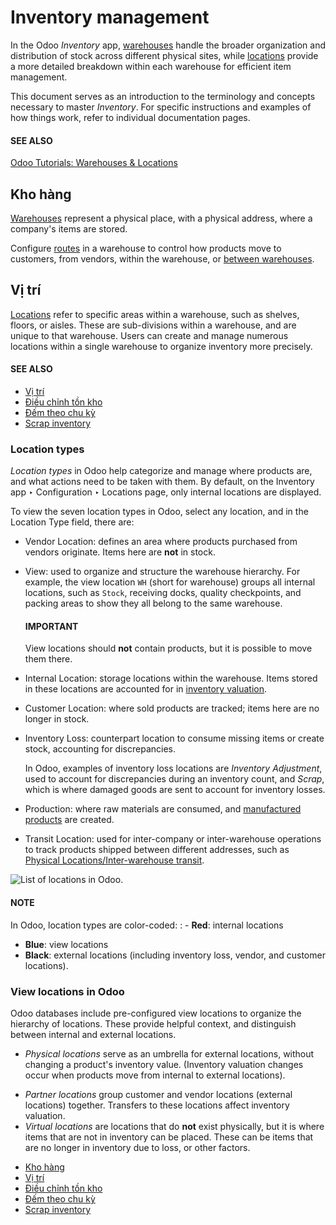 # Inventory management

In the Odoo *Inventory* app, [warehouses](inventory_management/warehouses.md) handle the broader
organization and distribution of stock across different physical sites, while [locations](inventory_management/use_locations.md) provide a more detailed breakdown within each warehouse for
efficient item management.

This document serves as an introduction to the terminology and concepts necessary to master
*Inventory*. For specific instructions and examples of how things work, refer to individual
documentation pages.

#### SEE ALSO
[Odoo Tutorials: Warehouses & Locations](https://www.youtube.com/watch?v=zMvudZVLuUo)

## Kho hàng

[Warehouses](inventory_management/warehouses.md) represent a physical place, with a physical
address, where a company's items are stored.

Configure [routes](../shipping_receiving/daily_operations/use_routes.md) in a warehouse to
control how products move to customers, from vendors, within the warehouse, or [between
warehouses](replenishment/resupply_warehouses.md).

## Vị trí

[Locations](inventory_management/use_locations.md) refer to specific areas within a warehouse,
such as shelves, floors, or aisles. These are sub-divisions within a warehouse, and are unique to
that warehouse. Users can create and manage numerous locations within a single warehouse to organize
inventory more precisely.

#### SEE ALSO
- [Vị trí](inventory_management/use_locations.md)
- [Điều chỉnh tồn kho](inventory_management/count_products.md)
- [Đếm theo chu kỳ](inventory_management/cycle_counts.md)
- [Scrap inventory](inventory_management/scrap_inventory.md)

<a id="inventory-warehouses-storage-location-type"></a>

### Location types

*Location types* in Odoo help categorize and manage where products are, and what actions need to be
taken with them. By default, on the Inventory app ‣ Configuration ‣ Locations
page, only internal locations are displayed.

To view the seven location types in Odoo, select any location, and in the Location Type
field, there are:

- Vendor Location: defines an area where products purchased from vendors originate.
  Items here are **not** in stock.
- View: used to organize and structure the warehouse hierarchy. For example, the view
  location `WH` (short for warehouse) groups all internal locations, such as `Stock`, receiving
  docks, quality checkpoints, and packing areas to show they all belong to the same warehouse.

  #### IMPORTANT
  View locations should **not** contain products, but it is possible to move them there.
- Internal Location: storage locations within the warehouse. Items stored in these
  locations are accounted for in [inventory valuation](../product_management/inventory_valuation/using_inventory_valuation.md).
- Customer Location: where sold products are tracked; items here are no longer in stock.
- Inventory Loss: counterpart location to consume missing items or create stock,
  accounting for discrepancies.

  In Odoo, examples of inventory loss locations are *Inventory Adjustment*, used to account for
  discrepancies during an inventory count, and *Scrap*, which is where damaged goods are sent to
  account for inventory losses.
- Production: where raw materials are consumed, and [manufactured products](../../manufacturing.md) are created.
- Transit Location: used for inter-company or inter-warehouse operations to track
  products shipped between different addresses, such as [Physical Locations/Inter-warehouse
  transit](#inventory-warehouses-storage-interwarehouse-transit).

![List of locations in Odoo.](../../../../.gitbook/assets/locations2.png)

#### NOTE
In Odoo, location types are color-coded:
: - **Red**: internal locations
  - **Blue**: view locations
  - **Black**: external locations (including inventory loss, vendor, and customer locations).

### View locations in Odoo

Odoo databases include pre-configured view locations to organize the hierarchy of locations. These
provide helpful context, and distinguish between internal and external locations.

- *Physical locations* serve as an umbrella for external locations, without changing a product's
  inventory value. (Inventory valuation changes occur when products move from internal to external
  locations).

<a id="inventory-warehouses-storage-interwarehouse-transit"></a>
- *Partner locations* group customer and vendor locations (external locations) together. Transfers
  to these locations affect inventory valuation.
- *Virtual locations* are locations that do **not** exist physically, but it is where items that are
  not in inventory can be placed. These can be items that are no longer in inventory due to loss, or
  other factors.

* [Kho hàng](inventory_management/warehouses.md)
* [Vị trí](inventory_management/use_locations.md)
* [Điều chỉnh tồn kho](inventory_management/count_products.md)
* [Đếm theo chu kỳ](inventory_management/cycle_counts.md)
* [Scrap inventory](inventory_management/scrap_inventory.md)
